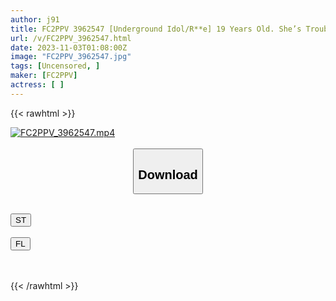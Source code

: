 ```yaml
---
author: j91
title: FC2PPV 3962547 [Underground Idol/R**e] 19 Years Old. She’s Troublesome To Deal With, So Here She Deals With Her Sexual Desires By Doing Things That Are Hidden. Creampie And ** Deep Mouth Ejaculation.
url: /v/FC2PPV_3962547.html
date: 2023-11-03T01:08:00Z
image: "FC2PPV_3962547.jpg"
tags: [Uncensored, ]
maker: [FC2PPV]
actress: [ ]
---
```



{{< rawhtml >}}

<div class="video" data-videoid="3VGQeAYMykS6VP">
    <a href="javascript:;">
        <img src="https://my.j91.asia/v/FC2PPV_3962547.jpg" width="WIDTH" height="HEIGHT" alt="FC2PPV_3962547.mp4" loading="lazy">
    </a>
</div>

<script type="text/javascript" src="https://j91.asia/asset/on-demand-st.js"></script>

<br>
  <link rel="stylesheet" href="https://j91.asia/asset/bs5.css">
  
  <center>
  <button class="btn btn-primary" type="button" data-bs-toggle="collapse" data-bs-target=".multi-collapse" aria-expanded="false" aria-controls="multiCollapseExample1 multiCollapseExample2"><h2>Download</h2></button></center>
</p>
<div class="row">
  <div class="col">
    <div class="collapse multi-collapse" id="multiCollapseExample1">
      <div class="card card-body">
	      	      <br>
<div class="buttons">  
<a href="https://streamtape.to/v/3VGQeAYMykS6VP" target="_blank"><button class="btn-hover color-3"><i class="fa fa-download"></i> ST</button></a></div>
    </div>
  </div>
</div>
  <div class="col">
    <div class="collapse multi-collapse" id="multiCollapseExample2">
      <div class="card card-body">
	      <br>
<div class="buttons">
    <a href="https://filelions.online/f/a2ubxi97wwzb" target="_blank"><button class="btn-hover color-9"><i class="fa fa-download"></i> FL</button></a></div>
<br><br>
      </div>
    </div>
  </div>
</div>

{{< /rawhtml >}}
